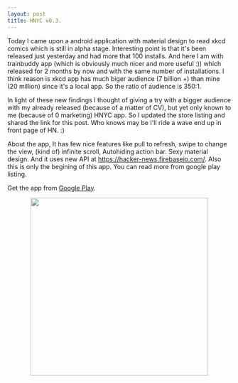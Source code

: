 ```yaml
---
layout: post
title: HNYC v0.3.
---
```


Today I came upon a android application with material design to read xkcd comics which is still in alpha stage. Interesting point is that it's been released just yesterday and had more that 100 installs. And here I am with trainbuddy app (which is obviously much nicer and more useful :)) which released for 2 months by now and with the same number of installations. I think reason is xkcd app has much biger audience (7 billion +) than mine (20 million) since it's a local app. So the ratio of audience is 350:1.

In light of these new findings I thought of giving a try with a bigger audience with my already released (because of a matter of CV), but yet only known to me (because of 0 marketing) HNYC app. So I updated the store listing and shared the link for this post. Who knows may be I'll ride a wave end up in front page of HN. :)

About the app, It has few nice features like pull to refresh, swipe to change the view, (kind of) infinite scroll, Autohiding action bar. Sexy material design. And it uses new API at https://hacker-news.firebaseio.com/. Also this is only the begining of this app. You can read more from google play listing.

Get the app from <a href="https://play.google.com/store/apps/details?id=com.kasungamlath.hackernews" target="_blank">Google Play</a>.

<!-- <div align="center"><img src="{{ site.baseurl }}/assets/hnyc.png" style="width: 400px;></div> -->
<div align="center"><img src="{{ site.baseurl }}/assets/hnyc_framed.png" style="width: 400px;"></div>
